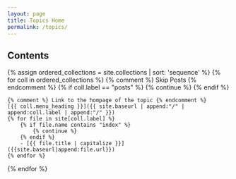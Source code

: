 ```yaml
---
layout: page
title: Topics Home
permalink: /topics/
---
```


## Contents

{% assign ordered_collections = site.collections | sort: 'sequence' %}
{% for coll in ordered_collections %}
    {% comment %} Skip Posts {% endcomment %}
    {% if coll.label == "posts" %} 
        {% continue %} 
    {% endif %}
  
    {% comment %} Link to the hompage of the topic {% endcomment %}
    [{{ coll.menu_heading }}]({{ site.baseurl | append:"/" | append:coll.label | append:"/" }})
    {% for file in site[coll.label] %}
        {% if file.name contains "index" %}
      	    {% continue %}
        {% endif %}
        - [{{ file.title | capitalize }}]({{site.baseurl|append:file.url}})
    {% endfor %}
{% endfor %}